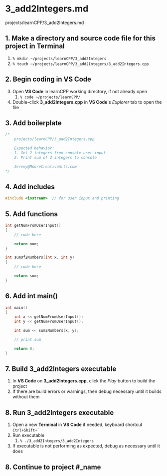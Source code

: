 # 3_add2Integers.md

projects/learnCPP/3_add2Integers.md

## 1. Make a directory and source code file for this project in **Terminal**
1. `% mkdir ~/projects/learnCPP/3_add2Integers`
2. `% touch ~/projects/learnCPP/3_add2Integers/3_add2Integers.cpp`

## 2. Begin coding in **VS Code**
3. Open **VS Code** in learnCPP working directory, if not already open
    1. `% code ~/projects/learnCPP/`
4. Double-click **3_add2Integers.cpp** in **VS Code**'s *Explorer* tab to open the file

## 3. Add boilerplate
```c++
/* 
    projects/learnCPP/3_add2Integers.cpp

    Expected behavior:
    1. Get 2 integers from console user input
    2. Print sum of 2 integers to console

    Jeremy@MooreCreativeArts.com
*/
```

## 4. Add includes
```c++
#include <iostream>  // for user input and printing
```

## 5. Add functions
```c++
int getNumFromUserInput()
{
    // code here

    return num;
}

int sumOf2Numbers(int x, int y)
{
    // code here

    return sum;
}
```

## 6. Add int main()
```c++
int main()
{
    int x << getNumFromUserInput();
    int y << getNumFromUserInput();

    int sum << sum2Numbers(x, y);

    // print sum

    return 0;
}
```

## 7. Build **3_add2Integers** executable
1. In **VS Code** on **3_add2Integers.cpp**, click the *Play* button to build the project
2. If there are build errors or warnings, then debug necessary until it builds without them

## 8. Run **3_add2Integers** executable
1. Open a new **Terminal** in **VS Code** if needed, keyboard shortcut ``Ctrl+Shift+` ``
2. Run executable
    1. `% ./3_add2Integers/3_add2Integers`
3. If executable is not performing as expected, debug as necessary until it does

## 8. Continue to project #_name